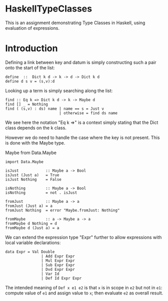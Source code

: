 # HaskellTypeClasses
This is an assignment demonstrating Type Classes in Haskell, using evaluation of expressions.

# Introduction



Defining a link between key and datum is simply constructing such a pair onto the start of the list:

```
define  ::  Dict k d -> k -> d -> Dict k d
define d s v = (s,v):d
```

Looking up a term is simply searching along the list:

```
find :: Eq k => Dict k d -> k -> Maybe d
find [] _ = Nothing
find ( (s,v) : ds) name | name == s = Just v
                        | otherwise = find ds name
```
We see here the notation "Eq k =>" is a context simply stating that the Dict class depends on the k class.

However we do need to handle the case where the key is not present. This is done with the Maybe type.  

Maybe from Data.Maybe  


```
import Data.Maybe

isJust            :: Maybe a -> Bool
isJust (Just a)   = True
isJust Nothing    = False

isNothing         :: Maybe a -> Bool
isNothing         = not . isJust

fromJust          :: Maybe a -> a
fromJust (Just a) = a
fromJust Nothing  = error "Maybe.fromJust: Nothing"

fromMaybe         :: a -> Maybe a -> a
fromMaybe d Nothing = d
fromMaybe d (Just a) = a
```  

We can extend the expression type "Expr" further to allow expressions with local variable declarations:  

```
data Expr = Val Double  
                | Add Expr Expr  
                | Mul Expr Expr  
                | Sub Expr Expr  
                | Dvd Expr Expr  
                | Var Id   
                | Def Id Expr Expr 
```  

The intended meaning of ```Def x e1 e2``` is that ```x``` is in scope in ```e2``` but not in ```e1```: compute value of ```e1``` and assign value to ```x```; then evaluate ```e2``` as overall result.
                



